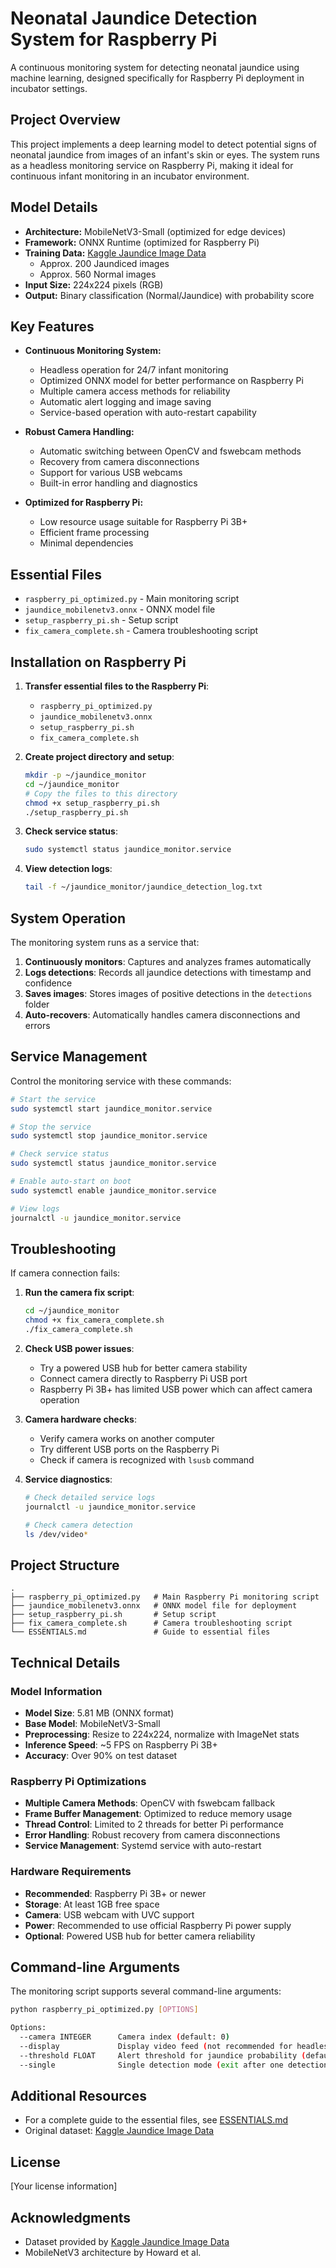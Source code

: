 # Neonatal Jaundice Detection System for Raspberry Pi

A continuous monitoring system for detecting neonatal jaundice using machine learning, designed specifically for Raspberry Pi deployment in incubator settings.

<!-- ![Live Feed Detection](./ScreenShots/LiveFeedDetection.png) -->

## Project Overview

This project implements a deep learning model to detect potential signs of neonatal jaundice from images of an infant's skin or eyes. The system runs as a headless monitoring service on Raspberry Pi, making it ideal for continuous infant monitoring in an incubator environment.

## Model Details

- **Architecture:** MobileNetV3-Small (optimized for edge devices)
- **Framework:** ONNX Runtime (optimized for Raspberry Pi)
- **Training Data:** [Kaggle Jaundice Image Data](https://www.kaggle.com/datasets/aiolapo/jaundice-image-data)
  - Approx. 200 Jaundiced images
  - Approx. 560 Normal images
- **Input Size:** 224x224 pixels (RGB)
- **Output:** Binary classification (Normal/Jaundice) with probability score

## Key Features

- **Continuous Monitoring System:**

  - Headless operation for 24/7 infant monitoring
  - Optimized ONNX model for better performance on Raspberry Pi
  - Multiple camera access methods for reliability
  - Automatic alert logging and image saving
  - Service-based operation with auto-restart capability

- **Robust Camera Handling:**

  - Automatic switching between OpenCV and fswebcam methods
  - Recovery from camera disconnections
  - Support for various USB webcams
  - Built-in error handling and diagnostics

- **Optimized for Raspberry Pi:**
  - Low resource usage suitable for Raspberry Pi 3B+
  - Efficient frame processing
  - Minimal dependencies

## Essential Files

- `raspberry_pi_optimized.py` - Main monitoring script
- `jaundice_mobilenetv3.onnx` - ONNX model file
- `setup_raspberry_pi.sh` - Setup script
- `fix_camera_complete.sh` - Camera troubleshooting script

## Installation on Raspberry Pi

1. **Transfer essential files to the Raspberry Pi**:

   - `raspberry_pi_optimized.py`
   - `jaundice_mobilenetv3.onnx`
   - `setup_raspberry_pi.sh`
   - `fix_camera_complete.sh`

2. **Create project directory and setup**:

   ```bash
   mkdir -p ~/jaundice_monitor
   cd ~/jaundice_monitor
   # Copy the files to this directory
   chmod +x setup_raspberry_pi.sh
   ./setup_raspberry_pi.sh
   ```

3. **Check service status**:

   ```bash
   sudo systemctl status jaundice_monitor.service
   ```

4. **View detection logs**:
   ```bash
   tail -f ~/jaundice_monitor/jaundice_detection_log.txt
   ```

## System Operation

The monitoring system runs as a service that:

1. **Continuously monitors**: Captures and analyzes frames automatically
2. **Logs detections**: Records all jaundice detections with timestamp and confidence
3. **Saves images**: Stores images of positive detections in the `detections` folder
4. **Auto-recovers**: Automatically handles camera disconnections and errors

## Service Management

Control the monitoring service with these commands:

```bash
# Start the service
sudo systemctl start jaundice_monitor.service

# Stop the service
sudo systemctl stop jaundice_monitor.service

# Check service status
sudo systemctl status jaundice_monitor.service

# Enable auto-start on boot
sudo systemctl enable jaundice_monitor.service

# View logs
journalctl -u jaundice_monitor.service
```

## Troubleshooting

If camera connection fails:

1. **Run the camera fix script**:

   ```bash
   cd ~/jaundice_monitor
   chmod +x fix_camera_complete.sh
   ./fix_camera_complete.sh
   ```

2. **Check USB power issues**:

   - Try a powered USB hub for better camera stability
   - Connect camera directly to Raspberry Pi USB port
   - Raspberry Pi 3B+ has limited USB power which can affect camera operation

3. **Camera hardware checks**:

   - Verify camera works on another computer
   - Try different USB ports on the Raspberry Pi
   - Check if camera is recognized with `lsusb` command

4. **Service diagnostics**:

   ```bash
   # Check detailed service logs
   journalctl -u jaundice_monitor.service

   # Check camera detection
   ls /dev/video*
   ```

## Project Structure

```
.
├── raspberry_pi_optimized.py   # Main Raspberry Pi monitoring script
├── jaundice_mobilenetv3.onnx   # ONNX model file for deployment
├── setup_raspberry_pi.sh       # Setup script
├── fix_camera_complete.sh      # Camera troubleshooting script
└── ESSENTIALS.md               # Guide to essential files
```

## Technical Details

### Model Information

- **Model Size**: 5.81 MB (ONNX format)
- **Base Model**: MobileNetV3-Small
- **Preprocessing**: Resize to 224x224, normalize with ImageNet stats
- **Inference Speed**: ~5 FPS on Raspberry Pi 3B+
- **Accuracy**: Over 90% on test dataset

### Raspberry Pi Optimizations

- **Multiple Camera Methods**: OpenCV with fswebcam fallback
- **Frame Buffer Management**: Optimized to reduce memory usage
- **Thread Control**: Limited to 2 threads for better Pi performance
- **Error Handling**: Robust recovery from camera disconnections
- **Service Management**: Systemd service with auto-restart

### Hardware Requirements

- **Recommended**: Raspberry Pi 3B+ or newer
- **Storage**: At least 1GB free space
- **Camera**: USB webcam with UVC support
- **Power**: Recommended to use official Raspberry Pi power supply
- **Optional**: Powered USB hub for better camera reliability

## Command-line Arguments

The monitoring script supports several command-line arguments:

```bash
python raspberry_pi_optimized.py [OPTIONS]

Options:
  --camera INTEGER      Camera index (default: 0)
  --display             Display video feed (not recommended for headless)
  --threshold FLOAT     Alert threshold for jaundice probability (default: 0.7)
  --single              Single detection mode (exit after one detection)
```

## Additional Resources

- For a complete guide to the essential files, see [ESSENTIALS.md](./ESSENTIALS.md)
- Original dataset: [Kaggle Jaundice Image Data](https://www.kaggle.com/datasets/aiolapo/jaundice-image-data)

## License

[Your license information]

## Acknowledgments

- Dataset provided by [Kaggle Jaundice Image Data](https://www.kaggle.com/datasets/aiolapo/jaundice-image-data)
- MobileNetV3 architecture by Howard et al.
